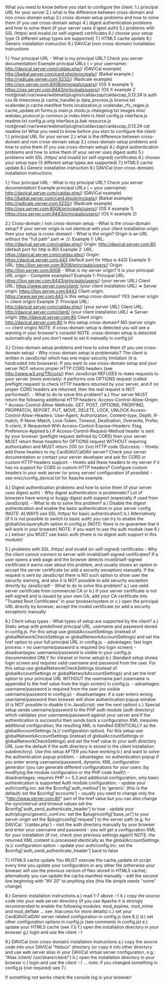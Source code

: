What you need to know before you start to configure the client:
 1.) principal URL for your server
 2.) what is the difference between cross-domain and non cross-domain setup
 3.) cross-domain setup problems and how to solve them (if you use cross-domain
setup)
 4.) digest authentication problems and how to solve them (if your server uses d
igest auth)
 5.) problems with SSL /https/ and invalid (or self-signed) certificates
 6.) choose your setup type (3 different setup types are supported)
 7.) HTML5 cache update
 8.) Generic installation instruction
 9.) DAViCal (non cross-domain) installation instructions

1.) Your principal URL
    - What is my principal URL?
      Check you server documentation!
      Example principal URLs (<USERNAME> = your username):
        http://davical.server.com/caldav.php/<USERNAME>/ (DAViCal example)
        http://baikal.server.com/card.php/principals/<USERNAME>/ (Baïkal example
)
        http://radicale.server.com:5232/<USERNAME>/ (Radicale example)
        http://osx.server.com:8008/principals/users/<USERNAME>/ (OS X example 1)
        https://osx.server.com:8443/principals/users/<USERNAME>/ (OS X example 2
root@mail:/var/www/webmail/plugins/caldavzap/caldavzap_0.13.2# ls
auth              css               lib              timezones.js
cache_handler.js  data_process.js   license.txt      vcalendar.js
cache.manifest    fonts             localization.js  vcalendar_rfc_regex.js
cache_update.sh   forms.js          main.js          vtodo.js
changelog.txt     images            misc             webdav_protocol.js
common.js         index.html        rc.html
config.js         interface.js      readme.txt
config.js.orig    interface.js.bak  resource.js
root@mail:/var/www/webmail/plugins/caldavzap/caldavzap_0.13.2# cat readme.txt
What you need to know before you start to configure the client:
 1.) principal URL for your server
 2.) what is the difference between cross-domain and non cross-domain setup
 3.) cross-domain setup problems and how to solve them (if you use cross-domain setup)
 4.) digest authentication problems and how to solve them (if your server uses digest auth)
 5.) problems with SSL /https/ and invalid (or self-signed) certificates
 6.) choose your setup type (3 different setup types are supported)
 7.) HTML5 cache update
 8.) Generic installation instruction
 9.) DAViCal (non cross-domain) installation instructions

1.) Your principal URL
    - What is my principal URL?
      Check you server documentation!
      Example principal URLs (<USERNAME> = your username):
        http://davical.server.com/caldav.php/<USERNAME>/ (DAViCal example)
        http://baikal.server.com/card.php/principals/<USERNAME>/ (Baïkal example)
        http://radicale.server.com:5232/<USERNAME>/ (Radicale example)
        http://osx.server.com:8008/principals/users/<USERNAME>/ (OS X example 1)
        https://osx.server.com:8443/principals/users/<USERNAME>/ (OS X example 2)

2.) Cross-domain / non cross-domain setup
    - What is the cross-domain setup?
      If your server origin is not identical with your client installation origin then your setup is cross-domain!
    - What is the origin?
      Origin is an URL without the "full path" part => <protocol>://<domain>:<port>
      Example 1:
        URL:    http://davical.server.com/caldav.php/<USERNAME>/
        Origin: http://davical.server.com:80 (default port for http is 80)
      Example 2:
        URL:    https://davical.server.com/caldav.php/<USERNAME>/
        Origin: https://davical.server.com:443 (default port for https is 443)
      Example 3:
        URL:    http://lion.server.com:8008/principals/users/<USERNAME>/
        Origin: http://lion.server.com:8008
    - What is my server origin?
      It is your principal URL origin
    - Complete examples?
      Example 1:
        Principal URL: https://lion.server.com:8443/principals/users/<USERNAME>/ (your server URL)
        Client URL:    https://www.server.com/client/ (your client installation URL)
        =>
        Server origin: https://lion.server.com:8443
        Client origin: https://www.server.com:443
        Is this setup cross-domain? YES (server origin != client origin)
      Example 2:
        Principal URL: http://davical.server.com/caldav.php/<USERNAME>/ (your server URL)
        Client URL:    http://davical.server.com/client/ (your client installation URL)
        =>
        Server origin: http://davical.server.com:80
        Client origin: http://davical.server.com:80
        Is this setup cross-domain? NO (server origin == client origin)
    NOTE: if cross-domain setup is detected you will see a warning in your browser's console!
    NOTE: cross-domain setup is detected automatically and you don't need to set it manually in config.js!

3.) Cross-domain setup problems and how to solve them (if you use cross-domain setup)
    - Why cross-domain setup is problematic?
      The client is written in JavaScript which has one major security limitation (it is hardcoded into browsers):
        If you want to use cross-domain setup and your server NOT returns proper HTTP CORS headers (see http://www.w3.org/TR/cors/) then JavaScript REFUSES to make requests to your server (more precisely: it performs one OPTIONS request /called preflight request/ to check HTTP headers returned by your server, and if no proper CORS headers are returned, then the real request is NOT performed!).
    - What to do to solve this problem?
      a.) Your server MUST return the following additional HTTP headers:
            Access-Control-Allow-Origin: *
            Access-Control-Allow-Methods: GET, POST, OPTIONS, PROPFIND, PROPPATCH, REPORT, PUT, MOVE, DELETE, LOCK, UNLOCK
            Access-Control-Allow-Headers: User-Agent, Authorization, Content-type, Depth, If-match, If-None-Match, Lock-Token, Timeout, Destination, Overwrite, Prefer, X-client, X-Requested-With
            Access-Control-Expose-Headers: Etag, Preference-Applied
      b.) If Access-Control-Request-Method header is sent by your browser (preflight request defined by CORS) then your server MUST return these headers for OPTIONS request WITHOUT requiring authorization and MUST return 200 (or 2xx) HTTP code (Success).
    - Howto add these headers to my CardDAV/CalDAV server?
      Check your server documentation or contact your server developer and ask for CORS or custom HTTP headers support.
    - Howto add these headers to my server if it has no support for CORS or custom HTTP headers?
      Configure custom headers in your web server /or proxy server/ configuration (if possible) - see misc/config_davical.txt for Apache example.

4.) Digest authentication problems and how to solve them (if your server uses digest auth)
    - Why digest authentication is problematic?
      Lot of browsers have wrong or buggy digest auth support (especially if used from JavaScript).
    - What to do to solve this problem?
      a.) Disable the digest authentication and enable the basic authentication in your server config (NOTE: ALWAYS use SSL /https/ for basic authentication!)
      b.) Alternatively (if it is not possible to switch to basic auth) you can try to enable the globalUseJqueryAuth option in config.js (NOTE: there is no guarantee that it will work in your browser)
      NOTE: if you want to use the auth module /see 6.) c.) below/ you MUST use basic auth (there is no digest auth support in this module)!

5.) problems with SSL /https/ and invalid (or self-signed) certificates
    - Why the client cannot connect to server with invalid/self-signed certificates?
      If a user opens a web page and the browser detects invalid/self-signed certificate it warns user about this problem, and usually shows an option to accept the server certificate (or add a security exception) manually. If the request is sent by JavaScript there is NO such option to show user the security warning, and also it is NOT possible to add security exception directly by JavaScript!
    - What to do to solve this problem?
      a.) use valid server certificate from commercial CA or
      b.) if your server certificate is not self-signed and is issued by your own CA, add your CA certificate into "Trusted Root Certificates" in your browser/system or
      c.) open the principal URL directly by browser, accept the invalid certificate (or add a security exception) manually

6.) Client setup types
    - What types of setup are supported by the client?
      a.) Static setup with predefined principal URL, username and password stored in config.js. For this setup use globalAccountSettings (instead of globalNetworkCheckSettings or globalNetworkAccountSettings) and set the href option to your full principal URL in config.js.
          - advantages: fast login process = no username/password is required (no login screen)
          - disadvantages: username/password is visible in your config.js (recommended ONLY for intranet or home setup)
      b.) Standard setup shows login screen and requires valid username and password from the user. For this setup use globalNetworkCheckSettings (instead of globalAccountSettings or globalNetworkAccountSettings) and set the href option to your principal URL WITHOUT the username part (username is appended to the href value from the login screen) in config.js.
          - advantages: username/password is required from the user (no visible username/password in config.js)
          - disadvantages: if a user enters wrong username/password then browser will show authentication popup window (it is NOT possible to disable it in JavaScript; see the next option)
      c.) Special setup sends username/password to the PHP auth module (auth directory) which validates your username/password against your server and if the authentication is successful then sends back a configuration XML (requires additional configuration; the resulting XML is handled IDENTICALLY as the globalAccountSettings /a.)/ configuration option). For this setup use globalNetworkAccountSettings (instead of globalAccountSettings or globalNetworkCheckSettings) and set the href value to your auth directory URL (use the default if the auth directory is stored in the client installation subdirectory). Use this setup AFTER you have working b.) and want to solve the authentication popup problem.
          - advantages: no authentication popup if you enter wrong username/password, dynamic XML configuration generator (you can generate different configurations for your users /by modifying the module configuration or the PHP code itself/)
          - disadvantages: requires PHP >= 5.3 and additional configuration, only basic authentication is supported
          Auth module configuration:
              - update your auth/config.inc:
                  set the $config['auth_method'] to 'generic' (this is the default)
                  set the $config['accounts'] - usually you need to change only the "http://www.server.com:80" part of the
                    href value but you can also change the syncinterval and timeout values
                  set the $config['auth_send_authenticate_header'] to true
              - update your auth/plugins/generic_conf.inc:
                  set the $pluginconfig['base_url'] to your server origin
                  set the $pluginconfig['request'] to the server path (e.g. for DAViCal: '/caldav.php')
              - visit the auth directory manually by your browser and enter your username and password - you will get
                  a configuration XML for your installation (if not, check your previous settings again!)
                  NOTE: the returned XML content is processed identically as the globalAccountSettings /a.)/ configuration option
              - update your auth/config.inc:
                  set the $config['auth_send_authenticate_header'] back to false

7.) HTML5 cache update
    You MUST execute the cache_update.sh script every time you update your configuration or any other file (otherwise your browser will use the previous version of files stored in HTML5 cache); alternatively you can update the cache.manifest manually - edit the second line beginning with "#V 20" to anything else (this file simple needs "some" change)

8.) Generic installation instructions
        a.) read 1-7 above :-)
        b.) copy the source code into your web server directory (if you use Apache it is strongly recommended to enable the following modules: mod_expires, mod_mime and mod_deflate ... see .htaccess for more details)
        c.) set your CardDAV/CalDAV server related configuration in config.js (see 6.))
        d.) set other configuration options in config.js (see comments in config.js)
        e.) update your HTML5 cache (see 7.))
        f.) open the installation directory in your browser
        g.) login and use the client :-)

9.) DAViCal (non cross-domain) installation instructions
        a.) copy the source code into your DAViCal "htdocs" directory (or copy it into other directory and use web server alias in your DAViCal virtual server configuration, e.g.: "Alias /client/ /usr/share/client/")
        b.) open the installation directory in your browser
        c.) login and use the client :-) ... note: if you changed something in config.js (not required) see 7.)


If something not works check the console log in your browser!
